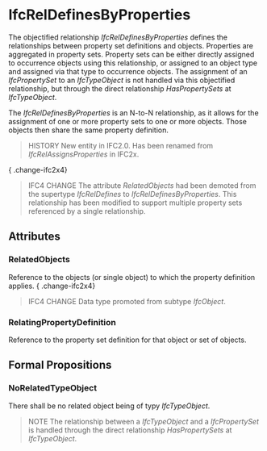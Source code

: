 # IfcRelDefinesByProperties

The objectified relationship _IfcRelDefinesByProperties_ defines the relationships between property set definitions and objects. Properties are aggregated in property sets. Property sets can be either directly assigned to occurrence objects using this relationship, or assigned to an object type and assigned via that type to occurrence objects. The assignment of an _IfcPropertySet_ to an _IfcTypeObject_ is not handled via this objectified relationship, but through the direct relationship _HasPropertySets_ at _IfcTypeObject_.

The _IfcRelDefinesByProperties_ is an N-to-N relationship, as it allows for the assignment of one or more property sets to one or more objects. Those objects then share the same property definition.

> HISTORY  New entity in IFC2.0. Has been renamed from _IfcRelAssignsProperties_ in IFC2x.

{ .change-ifc2x4}
> IFC4 CHANGE  The attribute _RelatedObjects_ had been demoted from the supertype _IfcRelDefines_ to _IfcRelDefinesByProperties_. This relationship has been modified to support multiple property sets referenced by a single relationship.

## Attributes

### RelatedObjects
Reference to the objects (or single object) to which the property definition applies.
{ .change-ifc2x4}
> IFC4 CHANGE  Data type promoted from subtype _IfcObject_.

### RelatingPropertyDefinition
Reference to the property set definition for that object or set of objects.

## Formal Propositions

### NoRelatedTypeObject
There shall be no related object being of typy _IfcTypeObject_.
> NOTE  The relationship between a _IfcTypeObject_ and a _IfcPropertySet_ is handled through the direct relationship _HasPropertySets_ at _IfcTypeObject_.
